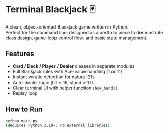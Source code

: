 # Terminal Blackjack 🃏

A clean, object-oriented Blackjack game written in Python.  
Perfect for the command line; designed as a portfolio piece to demonstrate class design, game-loop control flow, and basic state management.

## Features
- **Card / Deck / Player / Dealer** classes in separate modules  
- Full Blackjack rules with Ace-value handling (1 or 11)  
- Instant win/tie detection for natural 21s  
- Auto-dealer logic (hit ≤ 16, stand ≥ 17)  
- Clear terminal UI with helper function `show_hand()`  
- Replay loop

## How to Run
```bash
python main.py
(Requires Python 3.10+; no external libraries)
